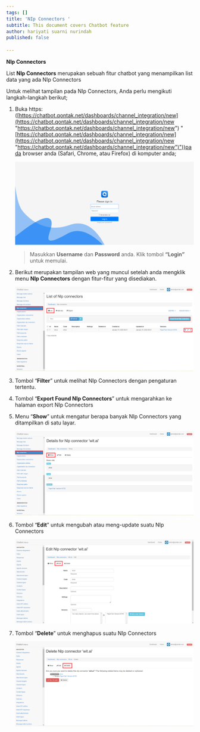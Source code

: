 ```yaml
---
tags: []
title: 'NIp Connectors '
subtitle: This document covers Chatbot feature
author: hariyati suarni nurindah
published: false

---
```

**NIp Connectors** 

List **NIp Connectors** merupakan sebuah fitur chatbot yang menampilkan list data yang ada NIp Connectors

Untuk melihat tampilan pada NIp Connectors, Anda perlu mengikuti langkah-langkah berikut;

1. Buka https: ([https://chatbot.qontak.net/dashboards/channel_integration/new](https://chatbot.qontak.net/dashboards/channel_integration/new "https://chatbot.qontak.net/dashboards/channel_integration/new") "[https://chatbot.qontak.net/dashboards/channel_integration/new](https://chatbot.qontak.net/dashboards/channel_integration/new "https://chatbot.qontak.net/dashboards/channel_integration/new")"))pada browser anda (Safari, Chrome, atau Firefox) di komputer anda;

   ![](/uploads/channell.PNG)

   > Masukkan **Username** dan **Password** anda. Klik tombol **“Login”** untuk memulai.
2. Berikut merupakan tampilan web yang muncul setelah anda mengklik menu **NIp Connectors** dengan fitur-fitur yang disediakan.

   ![](/uploads/nip-update1.PNG)
3. Tombol “**Filter**” untuk melihat NIp Connectors dengan pengaturan tertentu.
4. Tombol “**Export Found  NIp Connectors**” untuk mengarahkan ke halaman export  NIp Connectors
5. Menu “**Show**” untuk mengatur berapa banyak  NIp Connectors yang ditampilkan di satu layar.

   ![](/uploads/nip-update2.PNG)
6. Tombol “**Edit**” untuk mengubah atau meng-update suatu  NIp Connectors

   ![](/uploads/nip-update3.PNG)
7. Tombol “**Delete**” untuk menghapus suatu  NIp Connectors

   ![](/uploads/nip-update4.PNG)